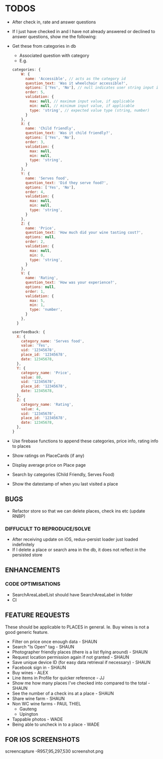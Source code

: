 # TODOS

- After check in, rate and answer questions

- If I just have checked in and I have not already answered or declined to answer questions, show me the following:

- Get these from categories in db

  - Associated question with category
  - E.g.

  ```js
  categories: {
      W: {
        name: 'Accessible', // acts as the category id
        question_text: 'Was it wheelchair accessible?',
        options: ['Yes', 'No'], // null indicates user string input is required
        order: 5,
        validation: {
          max: null, // maximum input value, if applicable
          min: null, // minimum input value, if applicable
          type: 'string', // expected value type (string, number)
        }
      },
      X: {
        name: 'Child friendly',
        question_text: 'Was it child friendly?',
        options: ['Yes', 'No'],
        order: 3,
        validation: {
          max: null,
          min: null,
          type: 'string',
        }
      },
      Y: {
        name: 'Serves food',
        question_text: 'Did they serve food?',
        options: ['Yes', 'No'],
        order: 4,
        validation: {
          max: null,
          min: null,
          type: 'string',
        }
      },
      Z: {
        name: 'Price',
        question_text: 'How much did your wine tasting cost?',
        options: null,
        order: 2,
        validation: {
          max: null,
          min: 0,
          type: 'string',
        }
      },
      V: {
        name: 'Rating',
        question_text: 'How was your experience?',
        options: null,
        order: 1,
        validation: {
          max: 5,
          min: 1,
          type: 'number',
        }
      },
    }
  ```

  ```js
  userFeedback: {
    X: {
      category_name: 'Serves food',
      value: 'Yes',
      uid: '12345678',
      place_id: '12345678',
      date: 12345678,
    },
    Y: {
      category_name: 'Price',
      value: 80,
      uid: '12345678',
      place_id: '12345678',
      date: 12345678,
    },
    Z: {
      category_name: 'Rating',
      value: 4,
      uid: '12345678',
      place_id: '12345678',
      date: 12345678,
    },
  }
  ```

- Use firebase functions to append these categories, price info, rating info to places
- Show ratings on PlaceCards (if any)
- Display average price on Place page
- Search by categories (Child Friendly, Serves Food)
- Show the datestamp of when you last visited a place

## BUGS

- Refactor store so that we can delete places, check ins etc (update RNBP)

### DIFFUCULT TO REPRODUCE/SOLVE

- After receiving update on iOS, redux-persist loader just loaded indefinitely
- If I delete a place or search area in the db, it does not reflect in the persisted store

## ENHANCEMENTS

### CODE OPTIMISATIONS

- SearchAreaLabelList should have SearchAreaLabel in folder
- CI

## FEATURE REQUESTS

These should be applicable to PLACES in general. Ie. Buy wines is not a good generic feature.

- Filter on price once enough data - SHAUN
- Search "Is Open" tag - SHAUN
- Photographer friendly places (there is a list flying around) - SHAUN
- Request location permission again if not granted - SHAUN
- Save unique device ID (for easy data retrieval if necessary) - SHAUN
- Facebook sign in - SHAUN
- Buy wines - ALEX
- Line items in Profile for quicker reference - JJ
- Show me how many places I've checked into compared to the total - SHAUN
- See the number of a check ins at a place - SHAUN
- Share wine farm - SHAUN
- Non WC wine farms - PAUL THIEL
  - Gauteng
  - Upington
- Tappable photos - WADE
- Being able to uncheck in to a place - WADE

## FOR IOS SCREENSHOTS

screencapture -R957,95,297,530 screenshot.png
